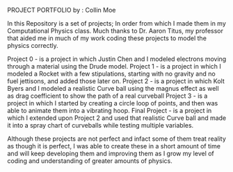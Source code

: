 PROJECT PORTFOLIO
by : Collin Moe

In this Repository is a set of projects; In order from which I made them in my Computational Physics class.
Much thanks to Dr. Aaron Titus, my professor that aided me in much of my work coding these projects to model the physics correctly.

Project 0 - is a project in which Justin Chen and I modeled electrons moving through a material using the Drude model.
Project 1 - is a project in which I modeled a Rocket with a few stipulations, starting with no gravity and no fuel jettisons, and added those later on.
Project 2 - is a project in which Kolt Byers and I modeled a realistic Curve ball using the magnus effect as well as drag coefficient to show the path of a real curveball
Project 3 - is a project in which I started by creating a circle loop of points, and then was able to animate them into a vibrating hoop.
Final Project - is a project in which I extended upon Project 2 and used that realistic Curve ball and made it into a spray chart of curveballs while testing multiple variables.

Although these projects are not perfect and infact some of them treat reality as though it is perfect, I was able to create these in a short amount of time and will keep developing them and improving them as I grow my level of coding and understanding of greater amounts of physics.
